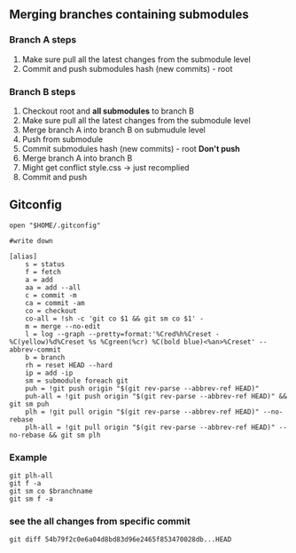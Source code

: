 ## Merging branches containing submodules

### Branch A steps

1. Make sure pull all the latest changes from the submodule level
1. Commit and push submodules hash (new commits) - root

### Branch B steps

1. Checkout root and **all submodules** to branch B
1. Make sure pull all the latest changes from the submodule level
1. Merge branch A into branch B on submudule level
1. Push from submodule
1. Commit submodules hash (new commits) - root **Don't push**
1. Merge branch A into branch B
1. Might get conflict style.css -> just recomplied
1. Commit and push


## Gitconfig
```
open "$HOME/.gitconfig"

#write down

[alias]
    s = status
    f = fetch
    a = add
    aa = add --all
    c = commit -m
    ca = commit -am
    co = checkout
    co-all = !sh -c 'git co $1 && git sm co $1' -
    m = merge --no-edit
    l = log --graph --pretty=format:'%Cred%h%Creset -%C(yellow)%d%Creset %s %Cgreen(%cr) %C(bold blue)<%an>%Creset' --abbrev-commit
    b = branch
    rh = reset HEAD --hard
    ip = add -ip
    sm = submodule foreach git
    puh = !git push origin "$(git rev-parse --abbrev-ref HEAD)" 
    puh-all = !git push origin "$(git rev-parse --abbrev-ref HEAD)" && git sm puh
    plh = !git pull origin "$(git rev-parse --abbrev-ref HEAD)" --no-rebase
    plh-all = !git pull origin "$(git rev-parse --abbrev-ref HEAD)" --no-rebase && git sm plh
```

### Example
```
git plh-all
git f -a
git sm co $branchname
git sm f -a
```


### see the all changes from specific commit 
```
git diff 54b79f2c0e6a04d8bd83d96e2465f853470028db...HEAD

```